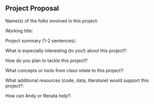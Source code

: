 ## Project Proposal

Name(s) of the folks involved in this project:

Working title:

Project summary (1-2 sentences):

What is especially interesting (to you!) about this project?:

How do you plan to tackle this project?:

What concepts or tools from class relate to this project?:

What additional resources (code, data, literature) would support this project?:

How can Andy or Renata help?:
